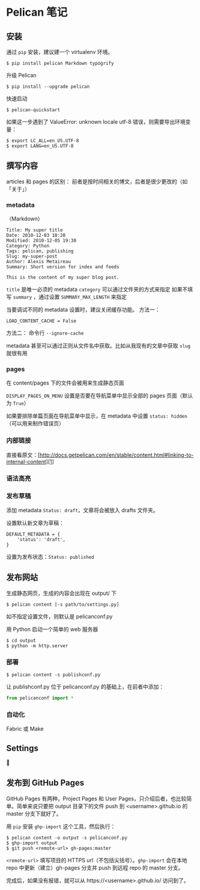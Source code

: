 # Pelican 笔记

## 安装
通过 `pip` 安装，建议建一个 virtualenv 环境。
```
$ pip install pelican Markdown typogrify
```

升级 Pelican
```
$ pip install --upgrade pelican
```

快速启动
```
$ pelican-quickstart
```
如果这一步遇到了 ValueError: unknown locale utf-8 错误，则需要导出环境变量：
```
$ export LC_ALL=en_US.UTF-8
$ export LANG=en_US.UTF-8
```

## 撰写内容
articles 和 pages 的区别：
前者是按时间相关的博文，后者是很少更改的（如「关于」）

### metadata
（Markdown）
```
Title: My super title
Date: 2010-12-03 10:20
Modified: 2010-12-05 19:30
Category: Python
Tags: pelican, publishing
Slug: my-super-post
Author: Alexis Metaireau
Summary: Short version for index and feeds

This is the content of my super blog post.
```

`title` 是唯一必须的 metadata
`category` 可以通过文件夹的方式来指定
如果不填写 `summary` ，通过设置 `SUMMARY_MAX_LENGTH` 来指定

当要调试不同的 metadata 设置时，建议关闭缓存功能。
方法一：
```
LOAD_CONTENT_CACHE = False
```
方法二：
命令行 `--ignore-cache`

metadata 甚至可以通过正则从文件名中获取。比如从我现有的文章中获取 `slug` 就很有用

### pages
在 content/pages 下的文件会被用来生成静态页面

`DISPLAY_PAGES_ON_MENU` 设置是否要在导航菜单中显示全部的 pages 页面（默认为 `True`）

如果要排除单篇页面在导航菜单中显示，在 metadata 中设置 `status: hidden`（可以用来制作错误页）

### 内部链接
直接看原文：[http://docs.getpelican.com/en/stable/content.html#linking-to-internal-content][1]

### 语法高亮

### 发布草稿
添加 metadata `Status: draft`，文章将会被放入 drafts 文件夹。

设置默认新文章为草稿：
```
DEFAULT_METADATA = {
    'status': 'draft',
}
```
设置为发布状态：`Status: published`

## 发布网站
生成静态网页，生成的内容会出现在 output/ 下
```
$ pelican content [-s path/to/settings.py]
```
如不指定设置文件，则默认是 pelicanconf.py

用 Python 启动一个简单的 web 服务器
```
$ cd output
$ python -m http.server
```

### 部署
```
$ pelican content -s publishconf.py
```

让 publishconf.py 位于 pelicanconf.py 的基础上，在前者中添加：
```python
from pelicanconf import *
```

### 自动化
Fabric 或 Make

## Settings
🚩

## 发布到 GitHub Pages
GitHub Pages 有两种，Project Pages 和 User Pages，只介绍后者，也比较简单。简单来说只要把 output 目录下的文件 push 到 \<username\>.github.io 的 master 分支下就好了。

用 `pip` 安装 `ghp-import` 这个工具，然后执行：
```
$ pelican content -o output -s pelicanconf.py
$ ghp-import output
$ git push <remote-url> gh-pages:master
```
`<remote-url>` 填写项目的 HTTPS url（不包括尖括号）。`ghp-import` 会在本地 repo 中更新（建立）gh-pages 分支并 push 到远程 repo 的 master 分支。

完成后，如果没有报错，就可以从 https://\<username\>.github.io/ 访问到了。

[1]:	http://docs.getpelican.com/en/stable/content.html#linking-to-internal-content